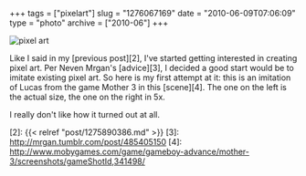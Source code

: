 +++
tags = ["pixelart"]
slug = "1276067169"
date = "2010-06-09T07:06:09"
type = "photo"
archive = ["2010-06"]
+++

![pixel art][1]

Like I said in my [previous post][2], I've started getting interested in
creating pixel art.  Per Neven Mrgan's [advice][3], I decided a good start
would be to imitate existing pixel art.  So here is my first attempt at
it: this is an imitation of Lucas from the game Mother 3 in this
[scene][4]. The one on the left is the actual size, the one on the right
in 5x.

I really don't like how it turned out at all.

[1]: http://40.media.tumblr.com/tumblr_l3qgy9uaCF1qaxyu1o1_400.png
[2]: {{< relref "post/1275890386.md" >}}
[3]: http://mrgan.tumblr.com/post/485405150
[4]: http://www.mobygames.com/game/gameboy-advance/mother-3/screenshots/gameShotId,341498/
